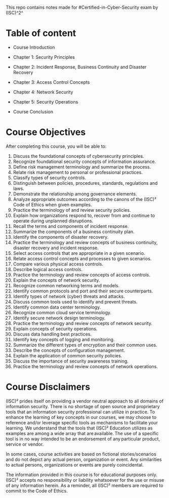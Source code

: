 
This repo contains notes made for #Certified-in-Cyber-Security exam by (ISC)^2^ 

# Table of content

-   Course Introduction
    
-   Chapter 1: Security Principles
    
-   Chapter 2: Incident Response, Business Continuity and Disaster Recovery
    
-   Chapter 3: Access Control Concepts
    
-   Chapter 4: Network Security 
    
-   Chapter 5: Security Operations
    
-   Course Conclusion


# Course Objectives

After completing this course, you will be able to:  

1.  Discuss the foundational concepts of cybersecurity principles. 
2.  Recognize foundational security concepts of information assurance. 
3.  Define risk management terminology and summarize the process. 
4.  Relate risk management to personal or professional practices. 
5.  Classify types of security controls. 
6.  Distinguish between policies, procedures, standards, regulations and laws. 
7.  Demonstrate the relationship among governance elements. 
8.  Analyze appropriate outcomes according to the canons of the (ISC)² Code of Ethics when given examples. 
9.  Practice the terminology of and review security policies. 
10.  Explain how organizations respond to, recover from and continue to operate during unplanned disruptions. 
11.  Recall the terms and components of incident response. 
12.  Summarize the components of a business continuity plan. 
13.  Identify the components of disaster recovery. 
14.  Practice the terminology and review concepts of business continuity, disaster recovery and incident response. 
15.  Select access controls that are appropriate in a given scenario. 
16.  Relate access control concepts and processes to given scenarios. 
17.  Compare various physical access controls. 
18.  Describe logical access controls. 
19.  Practice the terminology and review concepts of access controls. 
20.  Explain the concepts of network security. 
21.  Recognize common networking terms and models. 
22.  Identify common protocols and port and their secure counterparts. 
23.  Identify types of network (cyber) threats and attacks. 
24.  Discuss common tools used to identify and prevent threats. 
25.  Identify common data center terminology. 
26.  Recognize common cloud service terminology. 
27.  Identify secure network design terminology. 
28.  Practice the terminology and review concepts of network security. 
29.  Explain concepts of security operations. 
30.  Discuss data handling best practices. 
31.  Identify key concepts of logging and monitoring. 
32.  Summarize the different types of encryption and their common uses. 
33.  Describe the concepts of configuration management. 
34.  Explain the application of common security policies. 
35.  Discuss the importance of security awareness training. 
36.  Practice the terminology and review concepts of network operations.

# Course Disclaimers 

(ISC)² prides itself on providing a vendor neutral approach to all domains of information security. There is no shortage of open source and proprietary tools that an information security professional can utilize in practice. To enhance the learning of key concepts in our courses, we may choose to reference and/or leverage specific tools as mechanisms to facilitate your learning. We understand that the tools that (ISC)² Education utilizes as examples are among a wide array that are available. The use of a specific tool is in no way intended to be an endorsement of any particular product, service or vendor.  

In some cases, course activities are based on fictional stories/scenarios and do not depict any actual person, organization or event. Any similarities to actual persons, organizations or events are purely coincidental.  

The information provided in this course is for educational purposes only. (ISC)² accepts no responsibility or liability whatsoever for the use or misuse of any information herein. As a reminder, all (ISC)² members are required to commit to the Code of Ethics.